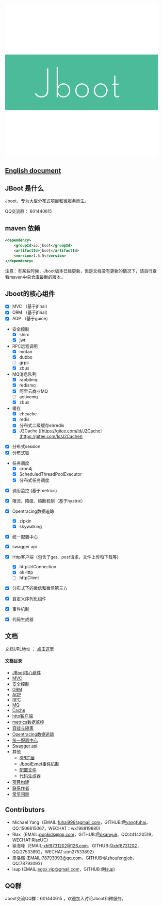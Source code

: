 ![](./docs/files/logo01.png)
## [English document](./README.md)
## JBoot 是什么

Jboot，专为大型分布式项目和微服务而生。

QQ交流群： 601440615

## maven 依赖

```xml
<dependency>
    <groupId>io.jboot</groupId>
    <artifactId>jboot</artifactId>
    <version>1.5.5</version>
</dependency>

```
注意：有某些时候，Jboot版本已经更新，但是文档没有更新的情况下，请自行查看maven中央仓库最新的版本。

## Jboot的核心组件

* [x] MVC （基于jfinal）
* [x] ORM （基于jfinal）
* [x] AOP （基于guice）
* 安全控制
    * [x] shiro
    * [x] jwt
* RPC远程调用 
    * [x] motan
    * [x] dubbo
    * [ ] grpc
    * [x] zbus
* MQ消息队列 
    * [x] rabbitmq
    * [x] redismq
    * [x] 阿里云商业MQ
    * [ ] activemq
    * [x] zbus
* 缓存
    * [x] ehcache
    * [x] redis
    * [x] 分布式二级缓存ehredis
    * [x] J2Cache ([https://gitee.com/ld/J2Cache](https://gitee.com/ld/J2Cache))
* [x] 分布式session
* [x] 分布式锁
* 任务调度
    * [x] cron4j
    * [x] ScheduledThreadPoolExecutor
    * [x] 分布式任务调度
* [x] 调用监控 (基于metrics)
* [x] 限流、降级、熔断机制（基于hystrix）
* [x] Opentracing数据追踪
    * [x] zipkin
    * [x] skywalking
* [x] 统一配置中心
* [x] swagger api
* [x] Http客户端（包含了get、post请求，文件上传和下载等）
    * [x] httpUrlConnection
    * [x] okHttp
    * [ ] httpClient
* [x] 分布式下的微信和微信第三方
* [x] 自定义序列化组件
* [x] 事件机制
* [x] 代码生成器


## 文档

文档URL地址 ： [点击这里](./DOC.md)

#### 文档目录

- [JBoot核心组件](./DOC.md#jboot核心组件)
- [MVC](./DOC.md#mvc)
- [安全控制](./DOC.md#安全控制)
- [ORM](./DOC.md#orm)
- [AOP](./DOC.md#aop)
- [RPC](./DOC.md#rpc远程调用)
- [MQ](./DOC.md#mq消息队列)
- [Cache](./DOC.md#cache缓存)
- [http客户端](./DOC.md#http客户端)
- [metrics数据监控](./DOC.md#metrics数据监控)
- [容错与隔离](./DOC.md#容错与隔离)
- [Opentracing数据追踪](./DOC.md#opentracing数据追踪)	
- [统一配置中心](./DOC.md#统一配置中心)	
- [Swagger api](./DOC.md#swagger-api自动生成)
- 其他
	- [SPI扩展](./DOC.md#spi扩展)
	- [JbootEvnet事件机制](./DOC.md#jbootEvnet事件机制)
	- [配置文件](./DOC.md#配置文件)
	- [代码生成器](./DOC.md#代码生成器)
- [项目构建](./DOC.md#项目构建)
- [联系作者](./DOC.md#联系作者)
- [常见问题](./DOC.md#常见问题)


## Contributors
* Michael Yang（EMAIL:fuhai999@gmail.com，GITHUB:[@yangfuhai](https://github.com/yangfuhai)，QQ:1506615067，WECHAT：wx198819880)
* Rlax（EMAIL:popkids@qq.com，GITHUB:[@pkanyue](https://github.com/pkanyue)，QQ:441420519，WECHAT:RlaxUC)
* 徐海峰（EMAIL:xhf6731202@126.com，GITHUB:[@xhf6731202](https://github.com/xhf6731202)，QQ:27533892，WECHAT:atm27533892）
* 周洛熙 (EMAIL:78793093@qq.com，GITHUB:[@zhoufengjob](https://github.com/zhoufengjob)，QQ:78793093)
* lsup (EMAIL:egox.vip@gmail.com，GITHUB:[@lsup](https://github.com/lsup))

## QQ群

Jboot交流QQ群：601440615 ，欢迎加入讨论Jboot和微服务。

